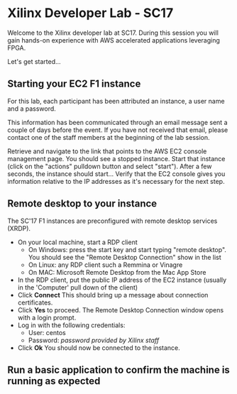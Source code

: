 # Xilinx Developer Lab - SC17

Welcome to the Xilinx developer lab at SC17.
During this session you will gain hands-on experience with AWS accelerated applications leveraging FPGA.

Let's get started...

## Starting your EC2 F1 instance

For this lab, each participant has been attributed an instance, a user name and a password.

This information has been communicated through an email message sent a couple of days before the event.
If you have not received that email, please contact one of the staff members at the beginning of the lab session.

Retrieve and navigate to the link that points to the AWS EC2 console management page.
You should see a stopped instance.
Start that instance (click on the "actions" pulldown button and select "start").
After a few seconds, the instance should start...
Verify that the EC2 console gives you information relative to the IP addresses as it's necessary for the next step.

## Remote desktop to your instance

The SC'17 F1 instances are preconfigured with remote desktop services (XRDP).
- On your local machine, start a RDP client
   - On Windows: press the start key and start typing "remote desktop".  You should see the "Remote Desktop Connection" show in the list
   - On Linux: any RDP client such a Remmina or Vinagre
   - On MAC: Microsoft Remote Desktop from the Mac App Store
- In the RDP client, put the public IP address of the EC2 instance (usually in the 'Computer' pull down of the client)
- Click **Connect**
This should bring up a message about connection certificates. 
- Click **Yes** to proceed.
The Remote Desktop Connection window opens with a login prompt. 
- Log in with the following credentials:
   - User: centos
   - Password: _password provided by Xilinx staff_
- Click **Ok**
You should now be connected to the instance.

## Run a basic application to confirm the machine is running as expected
